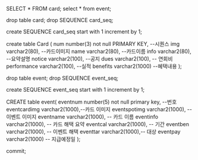 
SELECT * FROM card;
select * from event;

drop table card;
drop SEQUENCE card_seq;

create SEQUENCE card_seq start with 1 increment by 1;

create table Card (
    num number(3) not null PRIMARY KEY, --시퀀스
    img varchar2(80),   --카드이미지
    name varchar2(80),  --카드이름
    info varchar2(80),  --요약설명
    notice varchar2(100),   --공지
    dues varchar2(100), --  연회비
    performance varchar2(100),  --실적
    benefits varchar2(1000) --혜택내용
);

drop table event;
drop SEQUENCE event_seq;

create SEQUENCE event_seq start with 1 increment by 1;

CREATE table event(
eventnum number(5) not null primary key, --번호
eventcardimg varchar2(1000),--카드 이미지
eventspotimg varchar2(1000), -- 이벤트 이미지
eventname varchar2(1000), -- 카드 이름
eventinfo varchar2(1000), -- 카드 해택 요약
eventcal varchar2(1000), -- 기간
eventben varchar2(1000), -- 이벤트 해택
eventtar varchar2(1000),-- 대상
eventpay varchar2(1000) -- 지급예정일
);

commit;

